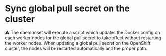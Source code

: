 # Sync global pull secret on the cluster

:warning: The daemonset will execute a script which updates the Docker config on each worker nodes for the global pull secret to take effect without restarting the worker nodes.  When updating a global pull secret on the OpenShift cluster, the nodes will be restarted automatically and the proper path.